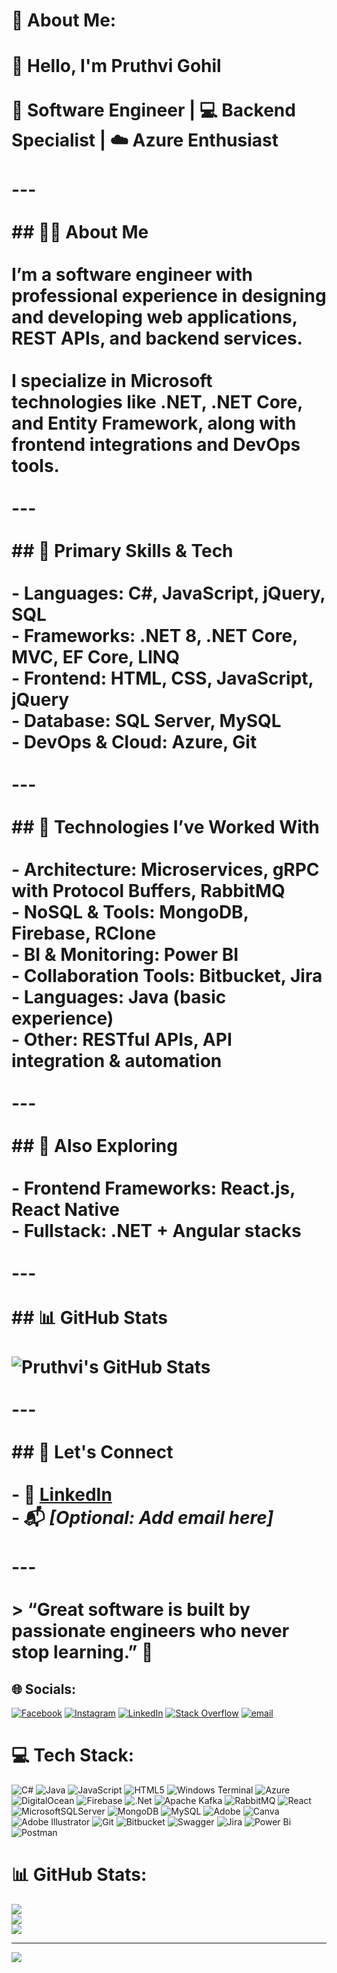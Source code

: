 # 💫 About Me:
# 👋 Hello, I'm Pruthvi Gohil<br><br>🎯 Software Engineer | 💻 Backend Specialist | ☁️ Azure Enthusiast<br><br>---<br><br>## 🧑‍💼 About Me<br><br>I’m a software engineer with professional experience in designing and developing web applications, REST APIs, and backend services.<br><br>I specialize in Microsoft technologies like **.NET**, **.NET Core**, and **Entity Framework**, along with frontend integrations and DevOps tools.<br><br>---<br><br>## 🔧 Primary Skills & Tech<br><br>- **Languages**: C#, JavaScript, jQuery, SQL  <br>- **Frameworks**: .NET 8, .NET Core, MVC, EF Core, LINQ  <br>- **Frontend**: HTML, CSS, JavaScript, jQuery  <br>- **Database**: SQL Server, MySQL  <br>- **DevOps & Cloud**: Azure, Git  <br><br>---<br><br>## 🚀 Technologies I’ve Worked With<br><br>- **Architecture**: Microservices, gRPC with Protocol Buffers, RabbitMQ  <br>- **NoSQL & Tools**: MongoDB, Firebase, RClone  <br>- **BI & Monitoring**: Power BI  <br>- **Collaboration Tools**: Bitbucket, Jira  <br>- **Languages**: Java (basic experience)  <br>- **Other**: RESTful APIs, API integration & automation  <br><br>---<br><br>## 🧪 Also Exploring<br><br>- **Frontend Frameworks**: React.js, React Native  <br>- **Fullstack**: .NET + Angular stacks  <br><br>---<br><br>## 📊 GitHub Stats<br><br>![Pruthvi's GitHub Stats](https://github-readme-stats.vercel.app/api?username=pruthvigohil&show_icons=true&theme=radical)<br><br>---<br><br>## 🔗 Let's Connect<br><br>- 💼 [LinkedIn](https://www.linkedin.com/in/pruthvi-gohil-3551a9175/)<br>- 📬 *[Optional: Add email here]*<br><br>---<br><br>> “Great software is built by passionate engineers who never stop learning.” 🔁<br>


## 🌐 Socials:
[![Facebook](https://img.shields.io/badge/Facebook-%231877F2.svg?logo=Facebook&logoColor=white)](https://facebook.com/pruthvi.gohil.54943) [![Instagram](https://img.shields.io/badge/Instagram-%23E4405F.svg?logo=Instagram&logoColor=white)](https://instagram.com/_imgohil_) [![LinkedIn](https://img.shields.io/badge/LinkedIn-%230077B5.svg?logo=linkedin&logoColor=white)](https://linkedin.com/in/pruthvi-gohil-3551a9175) [![Stack Overflow](https://img.shields.io/badge/-Stackoverflow-FE7A16?logo=stack-overflow&logoColor=white)](https://stackoverflow.com/users/user30165215) [![email](https://img.shields.io/badge/Email-D14836?logo=gmail&logoColor=white)](mailto:pruthvi9878@gmail.com) 

# 💻 Tech Stack:
![C#](https://img.shields.io/badge/c%23-%23239120.svg?style=for-the-badge&logo=csharp&logoColor=white) ![Java](https://img.shields.io/badge/java-%23ED8B00.svg?style=for-the-badge&logo=openjdk&logoColor=white) ![JavaScript](https://img.shields.io/badge/javascript-%23323330.svg?style=for-the-badge&logo=javascript&logoColor=%23F7DF1E) ![HTML5](https://img.shields.io/badge/html5-%23E34F26.svg?style=for-the-badge&logo=html5&logoColor=white) ![Windows Terminal](https://img.shields.io/badge/Windows%20Terminal-%234D4D4D.svg?style=for-the-badge&logo=windows-terminal&logoColor=white) ![Azure](https://img.shields.io/badge/azure-%230072C6.svg?style=for-the-badge&logo=microsoftazure&logoColor=white) ![DigitalOcean](https://img.shields.io/badge/DigitalOcean-%230167ff.svg?style=for-the-badge&logo=digitalOcean&logoColor=white) ![Firebase](https://img.shields.io/badge/firebase-%23039BE5.svg?style=for-the-badge&logo=firebase) ![.Net](https://img.shields.io/badge/.NET-5C2D91?style=for-the-badge&logo=.net&logoColor=white) ![Apache Kafka](https://img.shields.io/badge/Apache%20Kafka-000?style=for-the-badge&logo=apachekafka) ![RabbitMQ](https://img.shields.io/badge/rabbitmq-FF6600?style=for-the-badge&logo=rabbitmq&logoColor=white) ![React](https://img.shields.io/badge/react-%2320232a.svg?style=for-the-badge&logo=react&logoColor=%2361DAFB) ![MicrosoftSQLServer](https://img.shields.io/badge/Microsoft%20SQL%20Server-CC2927?style=for-the-badge&logo=microsoft%20sql%20server&logoColor=white) ![MongoDB](https://img.shields.io/badge/MongoDB-%234ea94b.svg?style=for-the-badge&logo=mongodb&logoColor=white) ![MySQL](https://img.shields.io/badge/mysql-4479A1.svg?style=for-the-badge&logo=mysql&logoColor=white) ![Adobe](https://img.shields.io/badge/adobe-%23FF0000.svg?style=for-the-badge&logo=adobe&logoColor=white) ![Canva](https://img.shields.io/badge/Canva-%2300C4CC.svg?style=for-the-badge&logo=Canva&logoColor=white) ![Adobe Illustrator](https://img.shields.io/badge/adobe%20illustrator-%23FF9A00.svg?style=for-the-badge&logo=adobe%20illustrator&logoColor=white) ![Git](https://img.shields.io/badge/git-%23F05033.svg?style=for-the-badge&logo=git&logoColor=white) ![Bitbucket](https://img.shields.io/badge/bitbucket-%230047B3.svg?style=for-the-badge&logo=bitbucket&logoColor=white) ![Swagger](https://img.shields.io/badge/-Swagger-%23Clojure?style=for-the-badge&logo=swagger&logoColor=white) ![Jira](https://img.shields.io/badge/jira-%230A0FFF.svg?style=for-the-badge&logo=jira&logoColor=white) ![Power Bi](https://img.shields.io/badge/power_bi-F2C811?style=for-the-badge&logo=powerbi&logoColor=black) ![Postman](https://img.shields.io/badge/Postman-FF6C37?style=for-the-badge&logo=postman&logoColor=white)
# 📊 GitHub Stats:
![](https://github-readme-stats.vercel.app/api?username=pruthvigohil&theme=nord&hide_border=false&include_all_commits=false&count_private=false)<br/>
![](https://nirzak-streak-stats.vercel.app/?user=pruthvigohil&theme=nord&hide_border=false)<br/>
![](https://github-readme-stats.vercel.app/api/top-langs/?username=pruthvigohil&theme=nord&hide_border=false&include_all_commits=false&count_private=false&layout=compact)

---
[![](https://visitcount.itsvg.in/api?id=pruthvigohil&icon=0&color=0)](https://visitcount.itsvg.in)

<!-- Proudly created with GPRM ( https://gprm.itsvg.in ) -->

